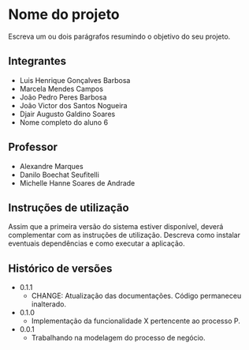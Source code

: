 # Nome do projeto

Escreva um ou dois parágrafos resumindo o objetivo do seu projeto.

## Integrantes

* Luis Henrique Gonçalves Barbosa
* Marcela Mendes Campos
* João Pedro Peres Barbosa
* João Victor dos Santos Nogueira 
* Djair Augusto Galdino Soares
* Nome completo do aluno 6

## Professor

* Alexandre Marques
* Danilo Boechat Seufitelli
* Michelle Hanne Soares de Andrade

## Instruções de utilização

Assim que a primeira versão do sistema estiver disponível, deverá complementar com as instruções de utilização. Descreva como instalar eventuais dependências e como executar a aplicação.

## Histórico de versões

* 0.1.1
    * CHANGE: Atualização das documentações. Código permaneceu inalterado.
* 0.1.0
    * Implementação da funcionalidade X pertencente ao processo P.
* 0.0.1
    * Trabalhando na modelagem do processo de negócio.

